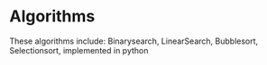 # Algorithms
These algorithms include:
Binarysearch,
LinearSearch,
Bubblesort,
Selectionsort,
implemented in python 

